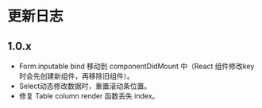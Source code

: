 # 更新日志

## 1.0.x

- Form.inputable bind 移动到 componentDidMount 中（React 组件修改key时会先创建新组件，再移除旧组件）。
- Select动态修改数据时，重置滚动条位置。
- 修复 Table column render 函数丢失 index。